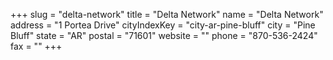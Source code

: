 +++
slug = "delta-network"
title = "Delta Network"
name = "Delta Network"
address = "1 Portea Drive"
cityIndexKey = "city-ar-pine-bluff"
city = "Pine Bluff"
state = "AR"
postal = "71601"
website = ""
phone = "870-536-2424"
fax = ""
+++
